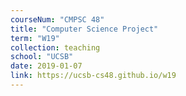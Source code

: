 ```yaml
---
courseNum: "CMPSC 48"
title: "Computer Science Project"
term: "W19"
collection: teaching
school: "UCSB"
date: 2019-01-07
link: https://ucsb-cs48.github.io/w19
---
```


